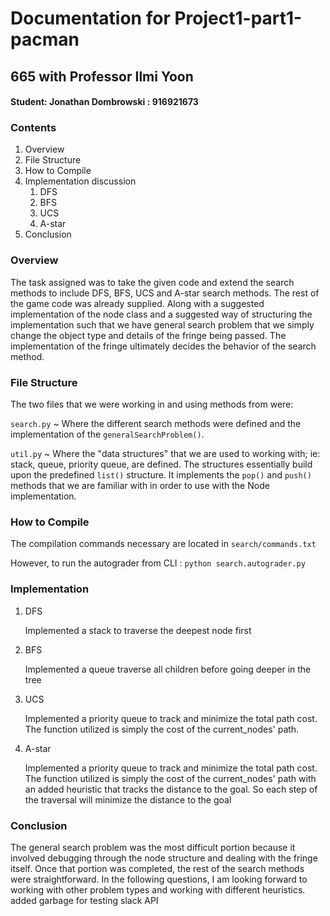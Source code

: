 # Documentation for Project1-part1-pacman
## 665 with Professor Ilmi Yoon
#### Student: Jonathan Dombrowski : 916921673

### Contents 
1. Overview 
2. File Structure 
3. How to Compile
4. Implementation discussion 
    1. DFS
    2. BFS
    3. UCS 
    4. A-star
5. Conclusion

### Overview 
The task assigned was to take the given code and extend the search methods to include DFS, 
BFS, UCS and A-star search methods. The rest of the game code was already supplied. Along 
with a suggested implementation of the node class and a suggested way of structuring the 
implementation such that we have general search problem that we simply change the object 
type and details of the fringe being passed. The implementation of the fringe ultimately 
decides the behavior of the search method. 

### File Structure
The two files that we were working in and using methods from were:

`search.py` ~ Where the different search methods were defined and the implementation of the 
`generalSearchProblem()`.  

`util.py` ~ Where the "data structures" that we are used to working with; ie: stack, queue, 
priority queue, are defined. The structures essentially build upon the predefined `list()` 
structure. It implements the `pop()` and `push()` methods that we are familiar with in order
to use with the Node implementation.

### How to Compile 

The compilation commands necessary are located in `search/commands.txt`

However, to run the autograder from CLI : `python search.autograder.py`

### Implementation
   
1. DFS
    
    Implemented a stack to traverse the deepest node first

2. BFS
	
	Implemented a queue traverse all children before going deeper in the tree 
	
3. UCS
	
	Implemented a priority queue to track and minimize the total path cost. The function utilized is simply the cost of the current_nodes' path. 
	 
4. A-star 

	Implemented a priority queue to track and minimize the total path cost. The function utilized is simply the cost of the current_nodes' path with an added heuristic that tracks the distance to the goal. So each step of the traversal will minimize the distance to the goal 
	
	
### Conclusion 

The general search problem was the most difficult portion because it involved debugging through the node structure and dealing with the fringe itself. Once that portion was completed, the rest of the search methods were straightforward. In the following questions, I am looking forward to working with other problem types and working with different heuristics.
added garbage for testing slack API 